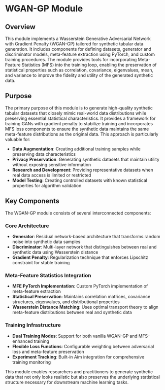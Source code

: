 # WGAN-GP Module

## Overview

This module implements a Wasserstein Generative Adversarial Network with Gradient Penalty (WGAN-GP) tailored for synthetic tabular data generation. It includes components for defining datasets, generator and discriminator models, meta-feature extraction using PyTorch, and custom training procedures. The module provides tools for incorporating Meta-Feature Statistics (MFS) into the training loop, enabling the preservation of statistical properties such as correlation, covariance, eigenvalues, mean, and variance to improve the fidelity and utility of the generated synthetic data.

## Purpose

The primary purpose of this module is to generate high-quality synthetic tabular datasets that closely mimic real-world data distributions while preserving essential statistical characteristics. It provides a framework for training GANs with gradient penalty to stabilize training and incorporates MFS loss components to ensure the synthetic data maintains the same meta-feature distributions as the original data. This approach is particularly valuable for:

- **Data Augmentation**: Creating additional training samples while preserving data characteristics
- **Privacy Preservation**: Generating synthetic datasets that maintain utility without exposing sensitive information  
- **Research and Development**: Providing representative datasets when real data access is limited or restricted
- **Model Testing**: Creating controlled datasets with known statistical properties for algorithm validation

## Key Components

The WGAN-GP module consists of several interconnected components:

### Core Architecture
- **Generator**: Residual network-based architecture that transforms random noise into synthetic data samples
- **Discriminator**: Multi-layer network that distinguishes between real and synthetic data using Wasserstein distance
- **Gradient Penalty**: Regularization technique that enforces Lipschitz constraint for stable training

### Meta-Feature Statistics Integration
- **MFE PyTorch Implementation**: Custom PyTorch implementation of meta-feature extraction
- **Statistical Preservation**: Maintains correlation matrices, covariance structures, eigenvalues, and distributional properties
- **Wasserstein Distance Matching**: Uses optimal transport theory to align meta-feature distributions between real and synthetic data

### Training Infrastructure
- **Dual Training Modes**: Support for both vanilla WGAN-GP and MFS-enhanced training
- **Flexible Loss Functions**: Configurable weighting between adversarial loss and meta-feature preservation
- **Experiment Tracking**: Built-in Aim integration for comprehensive training monitoring

This module enables researchers and practitioners to generate synthetic data that not only looks realistic but also preserves the underlying statistical structure necessary for downstream machine learning tasks.

